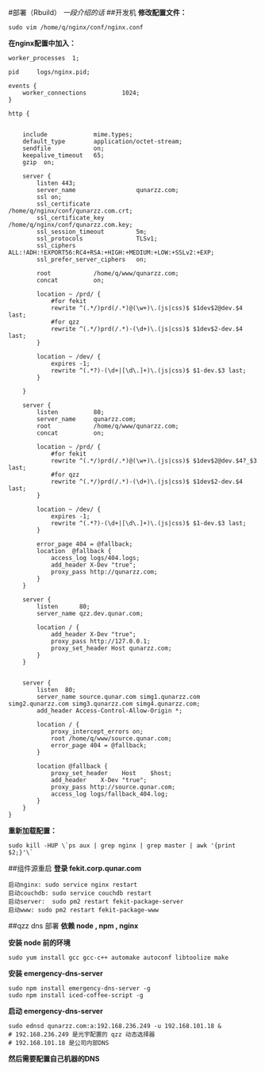 #部署（Rbuild）
*一段介绍的话*
##开发机
**修改配置文件：**

	sudo vim /home/q/nginx/conf/nginx.conf
**在nginx配置中加入：**

	worker_processes  1;
	
	pid     logs/nginx.pid;
	
	events {
	    worker_connections          1024;
	}
	
	http {
	    
	
	    include             mime.types;
	    default_type        application/octet-stream;
	    sendfile            on;
	    keepalive_timeout   65;
	    gzip  on;
	
	    server {
	        listen 443;
	        server_name                 qunarzz.com;
	        ssl on;
	        ssl_certificate             /home/q/nginx/conf/qunarzz.com.crt;
	        ssl_certificate_key         /home/q/nginx/conf/qunarzz.com.key;
	        ssl_session_timeout         5m;
	        ssl_protocols               TLSv1;
	        ssl_ciphers                 ALL:!ADH:!EXPORT56:RC4+RSA:+HIGH:+MEDIUM:+LOW:+SSLv2:+EXP;
	        ssl_prefer_server_ciphers   on;
	
	        root            /home/q/www/qunarzz.com;
	        concat          on;
	        
	        location ~ /prd/ {
	            #for fekit
	            rewrite ^(.*/)prd(/.*)@(\w+)\.(js|css)$ $1dev$2@dev.$4 last;  
	            #for qzz
	            rewrite ^(.*/)prd(/.*)-(\d+)\.(js|css)$ $1dev$2-dev.$4 last;
	        }
	        
	        location ~ /dev/ {
	            expires -1;
	            rewrite ^(.*?)-(\d+|[\d\.]+)\.(js|css)$ $1-dev.$3 last;
	        }
	
	    }
	
	    server {
	        listen          80;
	        server_name     qunarzz.com;
	        root            /home/q/www/qunarzz.com;
	        concat          on;
	
	        location ~ /prd/ {
	            #for fekit
	            rewrite ^(.*/)prd(/.*)@(\w+)\.(js|css)$ $1dev$2@dev.$4?_$3 last;
	            #for qzz
	            rewrite ^(.*/)prd(/.*)-(\d+)\.(js|css)$ $1dev$2-dev.$4 last;
	        }
	        
	        location ~ /dev/ {
	            expires -1;
	            rewrite ^(.*?)-(\d+|[\d\.]+)\.(js|css)$ $1-dev.$3 last;
	        }
	
	        error_page 404 = @fallback;
	        location  @fallback {
	            access_log logs/404.logs;
	            add_header X-Dev "true";
	            proxy_pass http://qunarzz.com;
	        }
	    }
	
	    server {        
	        listen		80;
		    server_name	qzz.dev.qunar.com;
	
	    	location / {
	    		add_header X-Dev "true";
	    		proxy_pass http://127.0.0.1;
	    		proxy_set_header Host qunarzz.com;
	    	}
	    }
	
	
	    server {
	    	listen	80;
	    	server_name source.qunar.com simg1.qunarzz.com simg2.qunarzz.com simg3.qunarzz.com simg4.qunarzz.com;
	    	add_header Access-Control-Allow-Origin *;
	
	    	location / {
	    	    proxy_intercept_errors on;
	    	    root /home/q/www/source.qunar.com;
	    	    error_page 404 = @fallback;
	    	}
	    	
	    	location @fallback {
	    	    proxy_set_header	Host	$host;
	    	    add_header    X-Dev	"true";
	    	    proxy_pass http://source.qunar.com;
	    	    access_log logs/fallback_404.log;
	    	}
	    }
	}
**重新加载配置：**

	sudo kill -HUP \`ps aux | grep nginx | grep master | awk '{print $2;}'\` 
##组件源重启
**登录 fekit.corp.qunar.com**

	启动nginx: sudo service nginx restart
	启动couchdb: sudo service couchdb restart
	启动server:  sudo pm2 restart fekit-package-server
	启动www: sudo pm2 restart fekit-package-www
##qzz dns 部署
**依赖 node , npm , nginx**

**安装 node 前的环境**

	sudo yum install gcc gcc-c++ automake autoconf libtoolize make
**安装 emergency-dns-server**

	sudo npm install emergency-dns-server -g
	sudo npm install iced-coffee-script -g
**启动 emergency-dns-server**

	sudo ednsd qunarzz.com:a:192.168.236.249 -u 192.168.101.18 &
	# 192.168.236.249 是光宇配置的 qzz 动态选择器
	# 192.168.101.18 是公司内部DNS
**然后需要配置自己机器的DNS**

